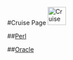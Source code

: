 #Cruise Page
<img src="https://lh4.googleusercontent.com/-MUSR3J9-ssw/Tg2KyIWoWPI/AAAAAAAACEA/1koqMr5LQB0/w360-h358-no/6531_1029260027873_1716525256_60592_3528966_n.jpg" alt="Cruise" height="42" width="42">


##[Perl](perl/perl.html)

##[Oracle](oracle/oracle.html)
